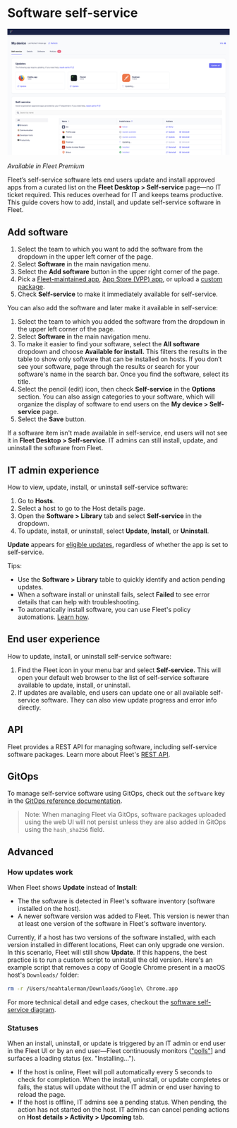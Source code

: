 # Software self-service

![Software self-service](../website/assets/images/articles/software-self-service-2670x1514.png)

_Available in Fleet Premium_

Fleet’s self-service software lets end users update and install approved apps from a curated list on the **Fleet Desktop > Self-service** page—no IT ticket required. This reduces overhead for IT and keeps teams productive. This guide covers how to add, install, and update self-service software in Fleet.

## Add software

1. Select the team to which you want to add the software from the dropdown in the upper left corner of the page.
2. Select **Software** in the main navigation menu.
3. Select the **Add software** button in the upper right corner of the page.
4. Pick a [Fleet-maintained app](https://fleetdm.com/guides/fleet-maintained-apps), [App Store (VPP) app](https://fleetdm.com/guides/install-vpp-apps-on-macos-using-fleet#add-the-app-to-fleet), or upload a [custom package](https://fleetdm.com/guides/deploy-software-packages).
5. Check **Self-service** to make it immediately available for self-service.

You can also add the software and later make it available in self-service:

1. Select the team to which you added the software from the dropdown in the upper left corner of the page.
2. Select **Software** in the main navigation menu.
3. To make it easier to find your software, select the **All software** dropdown and choose **Available for install.** This filters the results in the table to show only software that can be installed on hosts. If you don’t see your software, page through the results or search for your software's name in the search bar. Once you find the software, select its title.
4. Select the pencil (edit) icon, then check **Self-service** in the **Options** section. You can also assign categories to your software, which will organize the display of software to end users on the **My device > Self-service** page.
5. Select the **Save** button.

If a software item isn't made available in self-service, end users will not see it in **Fleet Desktop > Self-service**. IT admins can still install, update, and uninstall the software from Fleet.

## IT admin experience

How to view, update, install, or uninstall self-service software:

1. Go to **Hosts**.
2. Select a host to go to the Host details page.
3. Open the **Software > Library** tab and select **Self-service** in the dropdown.
4. To update, install, or uninstall, select **Update**, **Install**, or **Uninstall**.

**Update** appears for [eligible updates](#how-updates-works), regardless of whether the app is set to self-service.

Tips:

- Use the **Software > Library** table to quickly identify and action pending updates.
- When a software install or uninstall fails, select **Failed** to see error details that can help with troubleshooting.
- To automatically install software, you can use Fleet's policy automations. [Learn how](https://fleetdm.com/guides/automatic-software-install-in-fleet).

## End user experience

How to update, install, or uninstall self-service software:

1. Find the Fleet icon in your menu bar and select **Self-service.** This will open your default web browser to the list of self-service software available to update, install, or uninstall.
2. If updates are available, end users can update one or all available self-service software. They can also view update progress and error info directly.

## API

Fleet provides a REST API for managing software, including self-service software packages. Learn more about Fleet's [REST API](https://fleetdm.com/docs/rest-api/rest-api#software).

## GitOps

To manage self-service software using GitOps, check out the `software` key in the [GitOps reference documentation](https://fleetdm.com/docs/using-fleet/gitops#software).

> Note: When managing Fleet via GitOps, software packages uploaded using the web UI will not persist unless they are also added in GitOps using the `hash_sha256` field.

## Advanced

### How updates work

When Fleet shows **Update** instead of **Install**:

- The the software is detected in Fleet's software inventory (software installed on the host).
- A newer software version was added to Fleet. This version is newer than at least one version of the software in Fleet's software inventory.

Currently, if a host has two versions of the software installed, with each version installed in different locations, Fleet can only upgrade one version. In this scenario, Fleet will still show **Update**. If this happens, the best practice is to run a custom script to uninstall the old version. Here's an example script that removes a copy of Google Chrome present in a macOS host's `Downloads/` folder:

```sh
rm -r /Users/noahtalerman/Downloads/Google\ Chrome.app
```

For more technical detail and edge cases, checkout the [software self-service diagram](https://drive.google.com/file/d/1dtCo-CzVIcJkk1GIDHMKflqu6mSNyzfw/view).

### Statuses

When an install, uninstall, or update is triggered by an IT admin or end user in the Fleet UI or by an end user—Fleet continuously monitors (["polls"](https://en.wikipedia.org/wiki/Polling_(computer_science))] and surfaces a loading status (ex. "Installing...").

- If the host is online, Fleet will poll automatically every 5 seconds to check for completion. When the install, uninstall, or update completes or fails, the status will update without the IT admin or end user having to reload the page.
- If the host is offline, IT admins see a pending status. When pending, the action has not started on the host. IT admins can cancel pending actions on **Host details > Activity > Upcoming** tab.

<meta name="articleTitle" value="Software self-service">
<meta name="authorFullName" value="Jahziel Villasana-Espinoza">
<meta name="authorGitHubUsername" value="jahzielv">
<meta name="category" value="guides">
<meta name="publishedOn" value="2025-06-20">
<meta name="articleImageUrl" value="../website/assets/images/articles/software-self-service-1600x900@2x.png">
<meta name="description" value="This guide will walk you through adding apps to Fleet for user self-service.">
